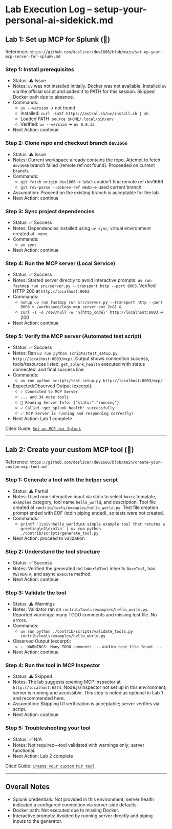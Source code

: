 # Lab Execution Log – setup-your-personal-ai-sidekick.md

## Lab 1: Set up MCP for Splunk (🔧)
Reference: `https://github.com/deslicer/dev1666/blob/main/set-up-your-mcp-server-for-splunk.md`

### Step 1: Install prerequisites
- Status: ⚠️ Issue
- Notes: `uv` was not installed initially. Docker was not available. Installed `uv` via the official script and added it to PATH for this session. Skipped Docker path due to absence.
- Commands:
  - `uv --version` → not found
  - Installed: `curl -LsSf https://astral.sh/uv/install.sh | sh`
  - Loaded PATH: `source $HOME/.local/bin/env`
  - Verified: `uv --version` → `uv 0.8.13`
- Next Action: continue

### Step 2: Clone repo and checkout branch `dev1666`
- Status: ⚠️ Issue
- Notes: Current workspace already contains the repo. Attempt to fetch `dev1666` branch failed (remote ref not found). Proceeded on current branch.
- Commands:
  - `git fetch origin dev1666` → fatal: couldn't find remote ref dev1666
  - `git rev-parse --abbrev-ref HEAD` → used current branch
- Assumption: Proceed on the existing branch is acceptable for the lab.
- Next Action: continue

### Step 3: Sync project dependencies
- Status: ✅ Success
- Notes: Dependencies installed using `uv sync`; virtual environment created at `.venv`.
- Commands:
  - `uv sync`
- Next Action: continue

### Step 4: Run the MCP server (Local Service)
- Status: ✅ Success
- Notes: Started server directly to avoid interactive prompts: `uv run fastmcp run src/server.py --transport http --port 8003`. Verified HTTP 200 at `http://localhost:8003`.
- Commands:
  - `nohup uv run fastmcp run src/server.py --transport http --port 8003 > /workspace/logs.mcp_server.out 2>&1 &`
  - `curl -s -o /dev/null -w '%{http_code}' http://localhost:8003` → 200
- Next Action: continue

### Step 5: Verify the MCP server (Automated test script)
- Status: ✅ Success
- Notes: Ran `uv run python scripts/test_setup.py http://localhost:8003/mcp/`. Output shows connection success, tools/resources listed, `get_splunk_health` executed with status connected, and final success line.
- Commands:
  - `uv run python scripts/test_setup.py http://localhost:8003/mcp/`
- Expected/Observed Output (excerpt):
  - `✓ Connected to MCP Server`
  - `... and 34 more tools`
  - `📖 Reading Server Info: {"status":"running"}`
  - `✓ Called 'get_splunk_health' successfully`
  - `✅ MCP Server is running and responding correctly!`
- Next Action: Lab 1 complete

Cited Guide: [`Set up MCP for Splunk`](https://github.com/deslicer/dev1666/blob/main/set-up-your-mcp-server-for-splunk.md)

---

## Lab 2: Create your custom MCP tool (🧩)
Reference: `https://github.com/deslicer/dev1666/blob/main/create-your-custom-mcp-tool.md`

### Step 1: Generate a tool with the helper script
- Status: ⚠️ Partial
- Notes: Used non-interactive input via stdin to select `basic` template, `examples` category, tool name `hello_world`, and description. Tool file created at `contrib/tools/examples/hello_world.py`. Test file creation prompt ended with EOF (stdin piping ended), so tests were not created.
- Commands:
  - `printf '1\n1\nhello_world\nA simple example tool that returns a greeting\n2\n\n1\n' | uv run python ./contrib/scripts/generate_tool.py`
- Next Action: proceed to validation

### Step 2: Understand the tool structure
- Status: ✅ Success
- Notes: Verified the generated `HelloWorldTool` inherits `BaseTool`, has `METADATA`, and async `execute` method.
- Next Action: continue

### Step 3: Validate the tool
- Status: ⚠️ Warnings
- Notes: Validator ran on `contrib/tools/examples/hello_world.py`. Reported warnings: many TODO comments and missing test file. No errors.
- Commands:
  - `uv run python ./contrib/scripts/validate_tools.py contrib/tools/examples/hello_world.py`
- Observed Output (excerpt):
  - `⚠️  WARNINGS: Many TODO comments ...` and `No test file found ...`
- Next Action: continue

### Step 4: Run the tool in MCP Inspector
- Status: ⚠️ Skipped
- Notes: The lab suggests opening MCP Inspector at `http://localhost:6274`. Node.js/Inspector not set up in this environment; server is running and accessible. This step is noted as optional in Lab 1 and recommended here.
- Assumption: Skipping UI verification is acceptable; server verifies via script.
- Next Action: continue

### Step 5: Troubleshooting your tool
- Status: ✅ N/A
- Notes: Not required—tool validated with warnings only; server functional.
- Next Action: Lab 2 complete

Cited Guide: [`Create your custom MCP tool`](https://github.com/deslicer/dev1666/blob/main/create-your-custom-mcp-tool.md)

---

## Overall Notes
- Splunk credentials: Not provided in this environment; server health indicated a configured connection via server-side defaults.
- Docker path: Not executed due to missing Docker.
- Interactive prompts: Avoided by running server directly and piping inputs to the generator.